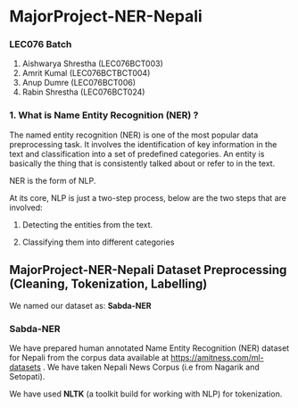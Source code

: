 # MajorProject-NER-Nepali

### LEC076 Batch
1. Aishwarya Shrestha (LEC076BCT003)
2. Amrit Kumal (LEC076BCTBCT004)
3. Anup Dumre (LEC076BCT006)
4. Rabin Shrestha (LEC076BCT024)

### 1.   What is Name Entity Recognition (NER) ?
The named entity recognition (NER) is one of the most popular data preprocessing task. It involves the identification of key information in the text and classification into a set of predefined categories. An entity is basically the thing that is consistently talked about or refer to in the text.

NER is the form of NLP.

At its core, NLP is just a two-step process, below are the two steps that are involved:

1. Detecting the entities from the text.

2. Classifying them into different categories 


## MajorProject-NER-Nepali Dataset Preprocessing (Cleaning, Tokenization, Labelling)
We named our dataset as: **Sabda-NER**
### Sabda-NER

We have prepared human annotated Name Entity Recognition (NER) dataset for Nepali from the corpus data available at https://amitness.com/ml-datasets . We have taken Nepali News Corpus (i.e from Nagarik and Setopati). 

We have used **NLTK** (a toolkit build for working with NLP) for tokenization.